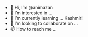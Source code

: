 - 👋 Hi, I’m @animazan
- 👀 I’m interested in ...
- 🌱 I’m currently learning ... Kashmir!
- 💞️ I’m looking to collaborate on ...
- 📫 How to reach me ... 

<!---
animazan/animazan is a ✨ special ✨ repository because its `README.md` (this file) appears on your GitHub profile.
You can click the Preview link to take a look at your changes.
--->
